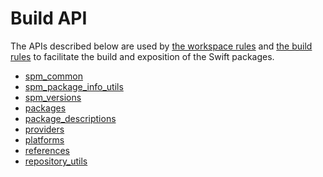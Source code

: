 <!-- Generated with Stardoc, Do Not Edit! -->
# Build API

The APIs described below are used by [the workspace rules](/doc/workspace_rules_overview.md) and
[the build rules](/doc/build_rules_overview.md) to facilitate the build and exposition of the
Swift packages.

  * [spm_common](/doc/spm_common.md)
  * [spm_package_info_utils](/doc/spm_package_info_utils.md)
  * [spm_versions](/doc/spm_versions.md)
  * [packages](/doc/packages.md)
  * [package_descriptions](/doc/package_descriptions.md)
  * [providers](/doc/providers.md)
  * [platforms](/doc/platforms.md)
  * [references](/doc/references.md)
  * [repository_utils](/doc/repository_utils.md)

